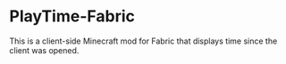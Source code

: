 # PlayTime-Fabric
This is a client-side Minecraft mod for Fabric that displays time since the client was opened.
